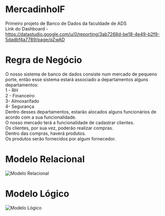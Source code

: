 # MercadinhoIF
Primeiro projeto de Banco de Dados da faculdade de ADS <br/>
Link do Dashboard - https://datastudio.google.com/u/0/reporting/3ab7268d-be18-4e49-b2f9-5dadbf4a7789/page/qZwAD

# Regra de Negócio
O nosso sistema de banco de dados consiste num mercado de pequeno porte, então esse sistema estará associado a departamentos alguns departamentos: <br/>
1 - RH <br/>
2 - Financeiro <br/>
3- Almoxarifado <br/>
4- Segurança <br/>
Dentro desses departamentos, estarão alocados alguns funcionários de acordo com a sua funcionalidade. <br/>
O nosso mercado terá a funcionalidade de cadastrar clientes. <br/>
Os clientes, por sua vez, poderão realizar compras. <br/>
Dentro das compras, haverá produtos. <br/>
Os produtos serão fornecidos por algum fornecedor.



# Modelo Relacional
![Modelo Relacional](https://user-images.githubusercontent.com/101821745/209476654-b27b976e-9450-4c64-b6b9-b13e1510e0e0.png)

# Modelo Lógico
![Modelo Lógico](https://user-images.githubusercontent.com/101821745/209476898-4d6e1ae2-7ce2-447c-a508-1207532ab6d8.jpeg)

